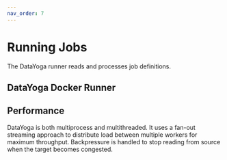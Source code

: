 ```yaml
---
nav_order: 7
---
```


# Running Jobs

The DataYoga runner reads and processes job definitions.

## DataYoga Docker Runner

## Performance

DataYoga is both multiprocess and multithreaded. It uses a fan-out streaming approach to distribute load between multiple workers for maximum throughput. Backpressure is handled to stop reading from source when the target becomes congested.
